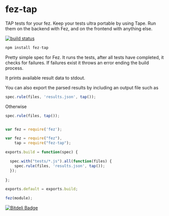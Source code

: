 fez-tap
========

TAP tests for your fez. Keep your tests ultra portable by using Tape. Run them on the backend with Fez, and on the frontend with anything else.

[![build status](https://secure.travis-ci.org/miketheprogrammer/fez-tap.png)](http://travis-ci.org/miketheprogrammer/fez-tap)

```javascript
npm install fez-tap
```

Pretty simple spec for Fez. It runs the tests, after all tests have completed, it checks for failures.
If failures exist it throws an error ending the build process. 

It prints available result data to stdout.

You can also export the parsed results by including an output file such as

```javascript
spec.rule(files, 'results.json', tap());
```
Otherwise

```javascript
spec.rule(files, tap());
```

```javascript

var fez = require('fez');

var fez = require("fez"),
    tap = require("fez-tap");

exports.build = function(spec) {

  spec.with("tests/*.js").all(function(files) {
    spec.rule(files, 'results.json', tap());
  });
  
};

exports.default = exports.build;

fez(module);

```

[![Bitdeli Badge](https://d2weczhvl823v0.cloudfront.net/miketheprogrammer/fez-tap/trend.png)](https://bitdeli.com/free "Bitdeli Badge")

